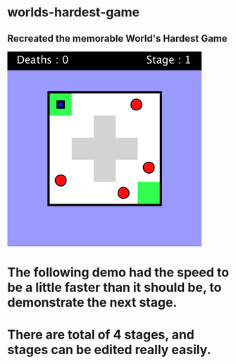 # worlds-hardest-game
## Recreated the memorable World's Hardest Game 
![](worlds-hardest-game.gif)
# The following demo had the speed to be a little faster than it should be, to demonstrate the next stage.
# There are total of 4 stages, and stages can be edited really easily. 
